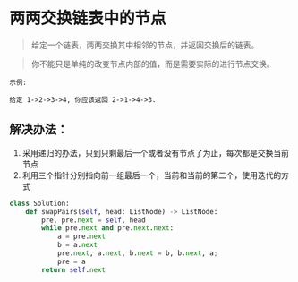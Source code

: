 # 两两交换链表中的节点

> 给定一个链表，两两交换其中相邻的节点，并返回交换后的链表。

> 你不能只是单纯的改变节点内部的值，而是需要实际的进行节点交换。


```
示例:

给定 1->2->3->4, 你应该返回 2->1->4->3.
```

## 解决办法：
1. 采用递归的办法，只到只剩最后一个或者没有节点了为止，每次都是交换当前节点
2. 利用三个指针分别指向前一组最后一个，当前和当前的第二个，使用迭代的方式

```python
class Solution:
    def swapPairs(self, head: ListNode) -> ListNode:
        pre, pre.next = self, head
        while pre.next and pre.next.next:
            a = pre.next
            b = a.next
            pre.next, a.next, b.next = b, b.next, a;
            pre = a
        return self.next
```
